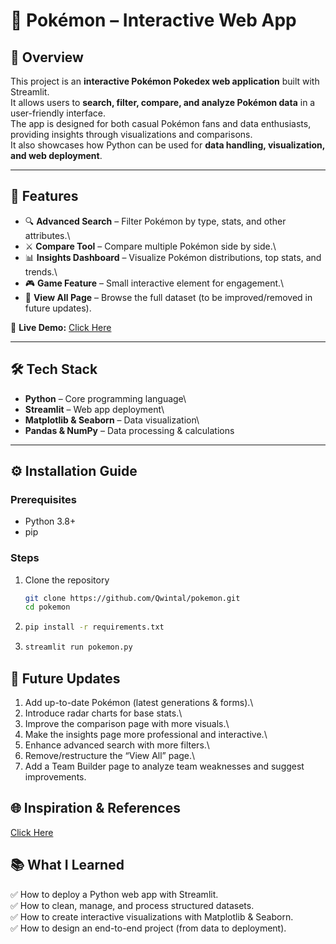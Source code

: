 # 🧾 Pokémon  – Interactive Web App

## 📌 Overview
This project is an **interactive Pokémon Pokedex web application** built with Streamlit.\
It allows users to **search, filter, compare, and analyze Pokémon data** in a user-friendly interface.\
The app is designed for both casual Pokémon fans and data enthusiasts, providing insights through visualizations and comparisons.\
It also showcases how Python can be used for **data handling, visualization, and web deployment**.

---

## 🚀 Features
- 🔍 **Advanced Search** – Filter Pokémon by type, stats, and other attributes.\
- ⚔️ **Compare Tool** – Compare multiple Pokémon side by side.\
- 📊 **Insights Dashboard** – Visualize Pokémon distributions, top stats, and trends.\
- 🎮 **Game Feature** – Small interactive element for engagement.\
- 📑 **View All Page** – Browse the full dataset (to be improved/removed in future updates).  

🔗 **Live Demo:** [Click Here](https://pokemon-pokedex.streamlit.app/)

---

## 🛠 Tech Stack
- **Python** – Core programming language\
- **Streamlit** – Web app deployment\
- **Matplotlib & Seaborn** – Data visualization\
- **Pandas & NumPy** – Data processing & calculations  

---

## ⚙️ Installation Guide
### Prerequisites
- Python 3.8+
- pip

### Steps
1. Clone the repository  
   ```bash
   git clone https://github.com/Qwintal/pokemon.git
   cd pokemon
   ```
2. ``` bash
   pip install -r requirements.txt
   ```
3. ``` bash
   streamlit run pokemon.py
   ```

## 🔮 Future Updates
1. Add up-to-date Pokémon (latest generations & forms).\
2. Introduce radar charts for base stats.\
3. Improve the comparison page with more visuals.\
4. Make the insights page more professional and interactive.\
5. Enhance advanced search with more filters.\
6. Remove/restructure the “View All” page.\
7. Add a Team Builder page to analyze team weaknesses and suggest improvements.

## 🌐 Inspiration & References
[Click Here](https://pokemondb.net/)

## 📚 What I Learned
✅ How to deploy a Python web app with Streamlit.\
✅ How to clean, manage, and process structured datasets.\
✅ How to create interactive visualizations with Matplotlib & Seaborn.\
✅ How to design an end-to-end project (from data to deployment).

